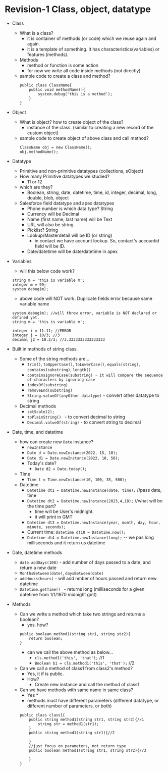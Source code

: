 # Revision-1 Class, object, datatype

- Class
    - What is a class?
        - it is container of methods (or code) which we reuse again and again.
        - it is a template of something. It has characteristics(variables) or features (methods).
    - Methods
        - method or function is some action
        - for now we write all code inside methods (not directly)
    - sample code to create a class and method?
        ~~~
        public class ClassName{
            public void methodName(){
                system.debug('this is a method');
            }
        }
        ~~~
- Object
    - What is object? how to create object of the class?
        - instance of the class. (similar to creating a new record of the custom object)
    - sample code to create object of above class and call method?
        ~~~
        ClassName obj = new ClassName();
        obj.methodName();
        ~~~

- Datatype
    - Primitive and non-primitive datatypes (collections, sObject)
    - How many Primitive datatypes we studied?
        - 11 or 12
    - which are they?
        - Boolean, string, date, datetime, time, id, integer, decimal, long, double, blob, object
    - Salesforce field datatype and apex datatypes
        - Phone number is which data type? String
        - Currency will be Decimal
        - Name (first name, last name) will be Text
        - URL will also be string
        - Picklist? String
        - Lookup/Masterdetail will be ID (or string)
            - in contact we have account lookup. So, contact's accountid field will be ID.
        - Date/datetime will be date/datetime in apex
- Variables
    - will this below code work?
    ~~~
    string m = 'this is variable m';
    integer m = 99;
    system.debug(m);
    ~~~
    - above code will NOT work. Duplicate fields error because same variable name

    ~~~
    system.debug(m); //will throw error, variable is NOT declared or defined yet.
    string m = 'this is variable m';
    ~~~
    
    ~~~
    integer i = 11.11; //ERROR
    integer j = 10/3; //3
    decimal j2 = 10.3/3; //3.3333333333333333
    ~~~

- Built in methods of string class.
    - Some of the string methods are...
        - `trim()`, `toUpperCase()`, `toLowerCase()`, `equals(string)`, `contains(substring)`, `length()`
        - `containsIgnoreCase(substring) - it will compare the sequence of characters by ignoring case`
        - `indexOf(substring)`
        - `removeEnd(substring)`
        - `String.valueOf(anyOther datatype)` - convert other datatype to string
    - Decimal methods
        - `setScale(2);`
        - `toPlainString() ` -  to convert decimal to string
        - `Decimal.valueOf(string)` - to convert string to decimal
- Date, time, and datetime
    - how can create new `Date` instance?
        - `newInstance`
        - `Date d = Date.newInstance(2022, 15, 10);`
        - `Date d1 = Date.newInstance(2022, 10, 50);`
        - Today's date?
            - `Date d2 = Date.today();`
    - Time
        - `Time t = Time.newInstance(10, 100, 35, 500);`
    - Datetime
        - `Datetime dt1 = Datetime.newInstance(date, time);` //pass date, time
        - `Datetime dt2 = Datetime.newInstance(2023,4,18);` //what will be the time part?
            - time will be User's midnight.
            - it will print in GMT
        - `Datetime dt3 = Datetime.newInstance(year, month, day, hour, minute, seconds);`
        - Current time: `Datetime dt10 = Datetime.now();`
        - `Datetime dt4 = Datetime.newInstance(long);` -- we pas long milliseconds and it return us datetime
- Date, datetime methods
    - `date.addDays(100)` - add number of days passed to a date, and return a new date
    - `MonthsBetween(date)`, `daysBetween(date)`
    - `addHours(hours)` - will add nmber of hours passed and return new datetime
    - `Datetime.getTime() ` - returns long (milliseconds for a given datetime from 1/1/1970 midnight gmt)

- Methods
    - Can we write a method which take two strings and returns a boolean?
        - yes. how?
        ~~~
        public boolean method1(string str1, string str2){
            return boolean;
        }
        ~~~
        - can we call the above method as below...
            - `cls.method1('this', 'that');` //1
            - `Boolean b1 = cls.method1('this', 'that');` //2
    - Can we call a method of class1 from class2's method?
        - Yes, it if is public.
        - How?
            - Create new instance and call the method of class1
    - Can we have methods with same name in same class?
        - Yes *
        - methods must have different parameters (different datatype, or different number of parameters, or both)
        ~~~
        public class class1{
            public string method1(string str1, string str2){//1
                string str = method1(str1);
            }
            public string method1(string str1){//2

            }
            //just focus on parameters, not return type
            public boolean method1(string str1, string str2){//3

            }
        }
        ~~~